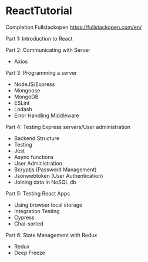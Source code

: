 # ReactTutorial
Completion Fullstackopen
https://fullstackopen.com/en/

Part 1: Introduction to React

Part 2: Communicating with Server
 - Axios

Part 3: Programming a server
 - NodeJS/Express
 - Mongoose
 - MongoDB
 - ESLint
 - Lodash
 - Error Handling Middleware

Part 4: Testing Express servers/User administration
 - Backend Structure
 - Testing
  - Jest
  - Async functions
 - User Administration
  - Bcryptjs (Password Management)
  - Jsonwebtoken (User Authentication) 
 - Joining data in NoSQL db

Part 5: Testing React Apps
 - Using browser local storage
 - Integration Testing
 - Cypress
 - Chai-sorted

Part 6: State Management with Redux
 - Redux
 - Deep Freeze
 
 
  

